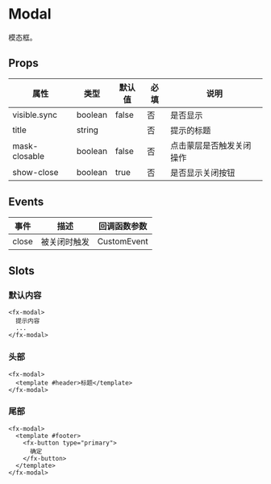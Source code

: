 # Modal

模态框。

## Props

| 属性          | 类型    | 默认值 | 必填 | 说明                     |
| ------------- | ------- | ------ | ---- | ------------------------ |
| visible.sync  | boolean | false  | 否   | 是否显示                 |
| title         | string  |        | 否   | 提示的标题               |
| mask-closable | boolean | false  | 否   | 点击蒙层是否触发关闭操作 |
| show-close    | boolean | true   | 否   | 是否显示关闭按钮         |

## Events

| 事件  | 描述         | 回调函数参数 |
| ----- | ------------ | ------------ |
| close | 被关闭时触发 | CustomEvent  |

## Slots

### 默认内容

```
<fx-modal>
  提示内容
  ...
</fx-modal>
```

### 头部

```
<fx-modal>
  <template #header>标题</template>
</fx-modal>
```

### 尾部

```
<fx-modal>
  <template #footer>
    <fx-button type="primary">
      确定
    </fx-button>
  </template>
</fx-modal>
```
